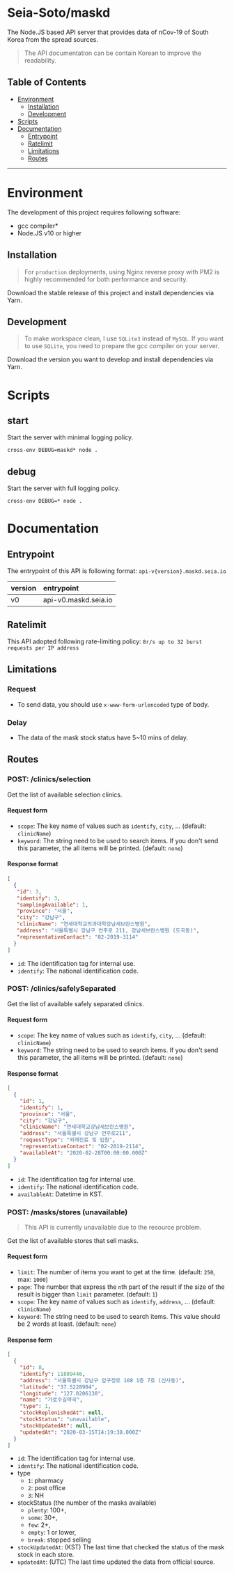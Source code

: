 # Seia-Soto/maskd

The Node.JS based API server that provides data of nCov-19 of South Korea from the spread sources.

> The API documentation can be contain Korean to improve the readability.

## Table of Contents

- [Environment](#environment)
  - [Installation](#installation)
  - [Development](#development)
- [Scripts](#scripts)
- [Documentation](#documentation)
  - [Entrypoint](#entrypoint)
  - [Ratelimit](#ratelimit)
  - [Limitations](#limitations)
  - [Routes](#routes)

----

# Environment

The development of this project requires following software:

- gcc compiler*
- Node.JS v10 or higher

## Installation

> For `production` deployments, using Nginx reverse proxy with PM2 is highly recommended for both performance and security.

Download the stable release of this project and install dependencies via Yarn.

## Development

> To make workspace clean, I use `SQLite3` instead of `MySQL`.
> If you want to use `SQLite`, you need to prepare the gcc compiler on your server.

Download the version you want to develop and install dependencies via Yarn.

# Scripts

## start

Start the server with minimal logging policy.

```
cross-env DEBUG=maskd* node .
```

## debug

Start the server with full logging policy.

```
cross-env DEBUG=* node .
```

# Documentation

## Entrypoint

The entrypoint of this API is following format: `api-v{version}.maskd.seia.io`

| version | entrypoint |
| :------------- | :------------- |
| v0 | api-v0.maskd.seia.io |

## Ratelimit

This API adopted following rate-limiting policy: `8r/s up to 32 burst requests per IP address`

## Limitations

### Request

- To send data, you should use `x-www-form-urlencoded` type of body.

### Delay

- The data of the mask stock status have 5~10 mins of delay.

## Routes

### POST: /clinics/selection

Get the list of available selection clinics.

#### Request form

- `scope`: The key name of values such as `identify`, `city`, ... (default: `clinicName`)
- `keyword`: The string need to be used to search items. If you don't send this parameter, the all items will be printed. (default: `none`)

#### Response format

```json
[
  {
   "id": 3,
   "identify": 3,
   "samplingAvailable": 1,
   "province": "서울",
   "city": "강남구",
   "clinicName": "연세대학교의과대학강남세브란스병원",
   "address": "서울특별시 강남구 언주로 211, 강남세브란스병원 (도곡동)",
   "representativeContact": "02-2019-3114"
  }
]
```

- `id`: The identification tag for internal use.
- `identify`: The national identification code.

### POST: /clinics/safelySeparated

Get the list of available safely separated clinics.

#### Request form

- `scope`: The key name of values such as `identify`, `city`, ... (default: `clinicName`)
- `keyword`: The string need to be used to search items. If you don't send this parameter, the all items will be printed. (default: `none`)

#### Response format

```json
[
  {
    "id": 1,
    "identify": 1,
    "province": "서울",
    "city": "강남구",
    "clinicName": "연세대학교강남세브란스병원",
    "address": "서울특별시 강남구 언주로211",
    "requestType": "외래진료 및 입원",
    "representativeContact": "02-2019-2114",
    "availableAt": "2020-02-28T00:00:00.000Z"
  }
]
```

- `id`: The identification tag for internal use.
- `identify`: The national identification code.
- `availableAt`: Datetime in KST.

### POST: /masks/stores (unavailable)

> This API is currently unavailable due to the resource problem.

Get the list of available stores that sell masks.

#### Request form

- `limit`: The number of items you want to get at the time. (default: `250`, max: `1000`)
- `page`: The number that express the `n`th part of the result if the size of the result is bigger than `limit` parameter. (default: `1`)
- `scope`: The key name of values such as `identify`, `address`, ... (default: `clinicName`)
- `keyword`: The string need to be used to search items. This value should be 2 words at least. (default: `none`)

#### Response form

```json
[
  {
    "id": 8,
    "identify": 11889446,
    "address": "서울특별시 강남구 압구정로 108 1층 7호 (신사동)",
    "latitude": "37.5228904",
    "longitude": "127.0206138",
    "name": "가로수길약국",
    "type": 1,
    "stockReplenishedAt": null,
    "stockStatus": "unavailable",
    "stockUpdatedAt": null,
    "updatedAt": "2020-03-15T14:19:38.000Z"
  }
]
```

- `id`: The identification tag for internal use.
- `identify`: The national identification code.
- type
  - `1`: pharmacy
  - `2`: post office
  - `3`: NH
- stockStatus (the number of the masks available)
  - `plenty`: 100+,
  - `some`: 30+,
  - `few`: 2+,
  - `empty`: 1 or lower,
  - `break`: stopped selling
- `stockUpdatedAt`: (KST) The last time that checked the status of the mask stock in each store.
- `updatedAt`: (UTC) The last time updated the data from official source.
